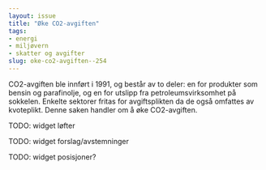 ```yaml
---
layout: issue
title: "Øke CO2-avgiften"
tags:
- energi
- miljøvern
- skatter og avgifter
slug: oke-co2-avgiften--254
---
```


CO2-avgiften ble innført i 1991, og består av to deler: en for produkter som bensin og parafinolje, og en for utslipp fra petroleumsvirksomhet på sokkelen. Enkelte sektorer fritas for avgiftsplikten da de også omfattes av kvoteplikt. Denne saken handler om å øke CO2-avgiften.

TODO: widget løfter

TODO: widget forslag/avstemninger

TODO: widget posisjoner?


